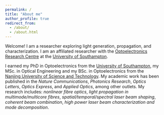 ```yaml
---
permalink: /
title: "About me"
author_profile: true
redirect_from: 
  - /about/
  - /about.html
---
```


Welcome! I am a researcher exploring light generation, propagation, and characterization. I am an affiliated researcher with the [Optoelectronics Research Centre](https://www.southampton.ac.uk/about/faculties-schools-departments/optoelectronics-research-centre) at the [University of Southampton](https://www.southampton.ac.uk/).

I earned my PhD in Optoelectronics from the [University of Southampton](https://www.southampton.ac.uk/), my MSc. in Optical Engineering and my BSc. in Optoelectronics from the [Nanjing University of Science and Technology](https://www.njust.edu.cn/). My academic work has been published in the _Nature Communications_, _Photonics Research_, _Optics Letters_, _Optics Express_, and _Applied Optics_, among other outlets. My research includes: _nonlinear fibre optics_, _light propagation in multimode/multicore fibres_, _spatial/temporal/spectral laser beam shaping_, _coherent beam combination_, _high power laser beam characterization and mode decomposition_.
